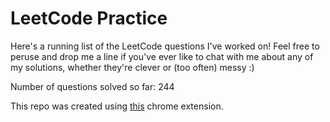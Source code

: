 # LeetCode Practice

Here's a running list of the LeetCode questions I've worked on! Feel free to peruse and drop me a line if you've ever like to chat with me about any of my solutions, whether they're clever or (too often) messy :)

Number of questions solved so far: 244

This repo was created using [this](https://github.com/QasimWani/LeetHub) chrome extension.
